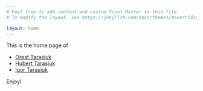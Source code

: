 ```yaml
---
# Feel free to add content and custom Front Matter to this file.
# To modify the layout, see https://jekyllrb.com/docs/themes/#overriding-theme-defaults

layout: home
---
```


This is the home page of 

- [Orest Tarasiuk](/about-orest)
- [Hubert Tarasiuk](/about-hubert)
- [Igor Tarasiuk](/about-igor)

Enjoy!
